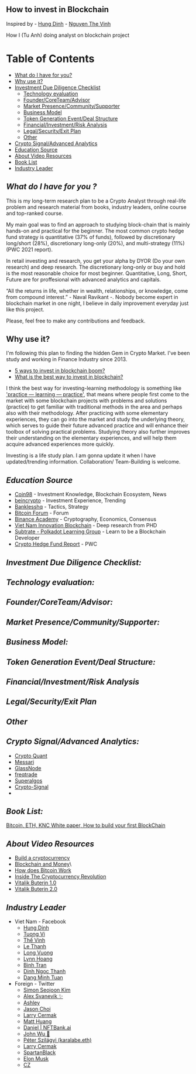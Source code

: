 
## **How to invest in Blockchain**

Inspired by
    - [Hung Dinh](https://www.facebook.com/groups/857926278494577/user/1183070005/)
    - [Nguyen The Vinh](https://www.facebook.com/drofin69)

How I (Tu Anh) doing analyst on blockchain project

Table of Contents
=================
-   [What do I have for you?](#What-do-I-have-for-you-?)
-   [Why use it?](#why-use-it?)
-   [Investment Due Diligence Checklist](#Investment-Due-Diligence-Checklist)
    -   [Technology evaluation](#Technology-evaluation)
    -   [Founder/CoreTeam/Advisor](#Founder/CoreTeam/Advisor)
    -   [Market Presence/Community/Supporter](#Market-Presence/Community/Supporter)
    -   [Business Model](#Business-Model)
    -   [Token Generation Event/Deal Structure](#Token-Generation-Event/Deal-Structure)
    -   [Financial/Investment/Risk Analysis](#Financial/Investment/Risk-Analysis)
    -   [Legal/Security/Exit Plan](#Legal/Security/Exit-Plan)
    -   [Other](#Other)
-   [Crypto Signal/Advanced Analytics](#Crypto-Signal/Advanced-Analytics)
-   [Education Source](#Education-Source)
-   [About Video Resources](#About-Video-Resources)
-   [Book List](#Book-List)
-   [Industry Leader](#Industry-Leader)

## ***What do I have for you ?***

This is my long-term research plan to be a Crypto Analyst through real-life problem and research material from books, industry leaders, online course and top-ranked course.

My main goal was to find an approach to studying block-chain that is mainly hands-on and practical for the beginner. The most common crypto hedge fund strategy is quantitative (37% of funds), followed by discretionary long/short (28%), discretionary long-only (20%), and multi-strategy (11%) (PWC 2021 report).

In retail investing and research, you get your alpha by DYOR (Do your own research) and deep research. The discretionary long-only or buy and hold is the most reasonable choice for most beginner. Quantitative, Long, Short, Future are for proffesional with advanced analytics and capitals.

“All the returns in life, whether in wealth, relationships, or knowledge, come from compound interest.” - Naval Ravikant -. Nobody become expert in blockchain market in one night, I believe in daily improvement everyday just like this project. 

Please, feel free to make any contributions and feedback. 

## Why use it?
I'm following this plan to finding the hidden Gem in Crypto Market. I've been study and working in Finance Industry since 2013.  

-   [5 ways to invest in blockchain boom?](https://www.investopedia.com/articles/investing/120315/5-ways-invest-blockchain-boom.asp)
-   [What is the best way to invest in blockchain?](https://www.quora.com/What-is-the-best-way-to-invest-in-block-chain-technology)

I think the best way for investing-learning methodology is something like  ['practice — learning — practice'](https://www.google.com/search?q=Outliers%3A+The+Story+of+Success+summary&rlz=1C1VDKB_enVN943VN943&oq=Outliers%3A+The+Story+of+Success+summary&aqs=chrome..69i57j69i58.1627j0j7&sourceid=chrome&ie=UTF-8), that means where people first come to the market with some blockchain projects with problems and solutions (practice) to get familiar with traditional methods in the area and perhaps also with their methodology. After practicing with some elementary experiences, they can go into the market and study the underlying theory, which serves to guide their future advanced practice and will enhance their toolbox of solving practical problems. Studying theory also further improves their understanding on the elementary experiences, and will help them acquire advanced experiences more quickly.

Investing is a life study plan. I am gonna update it when I have updated/trending information. Collaboration/ Team-Building is welcome.

## ***Education Source***
   
-   [Coin98](https://coin98.net/) - Investment Knowledge, Blockchain Ecosystem, News
-   [beincrypto](https://beincrypto.vn/) - Investment Experience, Trending
-   [Banklesshq](https://banklesshq.com/) - Tactics, Strategy
-   [Bitcoin Forum](https://bitcointalk.org/index.php?board=7.0&fbclid=IwAR0_82_aab4z1BzjZpeH68Lyr93iEgxyD7d8nq_uv1JlZSPg_4u5whnWYj4) - Forum
-   [Binance Academy](https://academy.binance.com/en) - Cryptography, Economics, Consensus
-   [Viet Nam Innovation Blockchain](https://www.facebook.com/groups/vietnamblockchaininnovation/) - Deep research from PHD 
-   [Subtrate - Polkadot Learning Group](https://www.facebook.com/groups/935575770359855/user/100050591255279/) - Learn to be a Blockchain Developer
-   [Crypto Hedge Fund Report](https://drive.google.com/file/d/1faUmbsRb43IvdMBTcpM2zq2lqXB-vc-J/view?usp=sharing) - PWC


## ***Investment Due Diligence Checklist:***

## ***Technology evaluation:***

## ***Founder/CoreTeam/Advisor:***

## ***Market Presence/Community/Supporter:***

## ***Business Model:***

## ***Token Generation Event/Deal Structure:***

## ***Financial/Investment/Risk Analysis***

## ***Legal/Security/Exit Plan***

## ***Other***

## ***Crypto Signal/Advanced Analytics:***
-   [Crypto Quant](https://cryptoquant.com/overview/btc-exchange-flows)
-   [Messari](https://messari.io/)
-   [GlassNode](https://studio.glassnode.com/dashboards/btc-core-on-chain)
-   [freqtrade](https://github.com/freqtrade/freqtrade)
-   [Superalgos](https://github.com/Superalgos/Superalgos)
-   [Crypto-Signal](https://github.com/CryptoSignal/Crypto-Signal)
-   

## ***Book List:***
[Bitcoin, ETH, KNC White paper, How to build your first BlockChain](https://drive.google.com/drive/folders/1zSJWx8KtwoWmktHTZoc9TXwkNRPv8-fv?usp=sharing)

## ***About Video Resources***
-   [Build a cryptocurrency](https://www.youtube.com/watch?v=vJdT05zl6jk&list=PLwnSaD6BDfXL0RiKT_5nOIdxTxZWpPtAv&index=1)
-   [Blockchain and Money](https://ocw.mit.edu/courses/sloan-school-of-management/15-s12-blockchain-and-money-fall-2018/video-lectures/)\
-   [How does Bitcoin Work](https://www.youtube.com/watch?v=bBC-nXj3Ng4)
-   [Inside The Cryptocurrency Revolution](https://www.youtube.com/watch?v=u-vrdPtZVXc)
-   [Vitalik Buterin 1.0](https://www.youtube.com/watch?v=3x1b_S6Qp2Q)
-   [Vitalik Buterin 2.0](https://www.youtube.com/watch?v=XW0QZmtbjvs)
 
    
## ***Industry Leader***
- Viet Nam - Facebook
    -   [Hung Dinh](https://www.facebook.com/hungstartup)
    -   [Tuong Vi](https://www.facebook.com/tuongvi65?comment_id=Y29tbWVudDoxMDIyNjE3MTU0ODI1MzUxMV8xMDIyNjE3MjIwNzk5MDAwNA%3D%3D)
    -   [Thế Vinh](https://www.facebook.com/drofin69)
    -   [Le Thanh](https://www.facebook.com/thanhle.lethanh)
    -   [Long Vuong](https://www.facebook.com/longvuong22)
    -   [Lynn Hoang](https://www.facebook.com/imlynnhoang)
    -   [Binh Tran](https://www.facebook.com/dogchair)
    -   [Dinh Ngoc Thanh](https://www.facebook.com/ngocthanhdinh/?show_switched_toast=0&show_switched_tooltip=0&show_podcast_settings=0)
    -   [Dang Minh Tuan](https://www.facebook.com/tuanvietkey)
- Foreign - Twitter
    -   [Simon Seojoon Kim](https://twitter.com/seojoonkim)
    -   [Alex Svanevik ✨](https://twitter.com/ASvanevik)
    -   [Ashley](https://twitter.com/Aisashley)
    -   [Jason Choi](https://twitter.com/mrjasonchoi)
    -   [Larry Cermak](https://twitter.com/lawmaster)
    -   [Matt Huang](https://twitter.com/matthuang)
    -   [Daniel | NFTBank.ai](https://twitter.com/dan_nftbank)
    -   [John Wu 🔺](https://twitter.com/John1wu)
    -   [Péter Szilágyi (karalabe.eth)](https://twitter.com/peter_szilagyi)
    -   [Larry Cermak](https://twitter.com/lawmaster)
    -   [SpartanBlack](https://twitter.com/SpartanBlack_1)
    -   [Elon Musk](https://twitter.com/elonmusk)
    -   [CZ](https://twitter.com/cz_binance)

